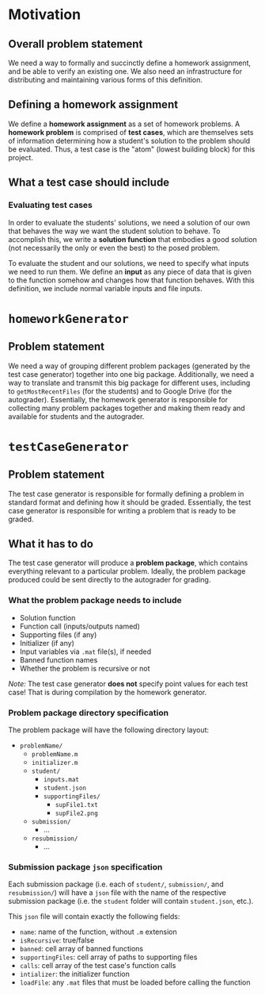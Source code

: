 # Motivation

## Overall problem statement

We need a way to formally and succinctly define a homework assignment, and be able to verify an existing one. We also need an infrastructure for distributing and maintaining various forms of this definition. 

## Defining a homework assignment

We define a **homework assignment** as a set of homework problems. A **homework problem** is comprised of **test cases**, which are themselves sets of information determining how a student's solution to the problem should be evaluated. Thus, a test case is the "atom" (lowest building block) for this project.

## What a test case should include

### Evaluating test cases

In order to evaluate the students' solutions, we need a solution of our own that behaves the way we want the student solution to behave. To accomplish this, we write a **solution function** that embodies a good solution (not necessarily the only or even the best) to the posed problem.

To evaluate the student and our solutions, we need to specify what inputs we need to run them. We define an **input** as any piece of data that is given to the function somehow and changes how that function behaves. With this definition, we include normal variable inputs and file inputs.

# `homeworkGenerator`

## Problem statement

We need a way of grouping different problem packages (generated by the test case generator) together into one big package. Additionally, we need a way to translate and transmit this big package for different uses, including to `getMostRecentFiles` (for the students) and to Google Drive (for the autograder). Essentially, the homework generator is responsible for collecting many problem packages together and making them ready and available for students and the autograder.

# `testCaseGenerator`

## Problem statement

The test case generator is responsible for formally defining a problem in standard format and defining how it should be graded. Essentially, the test case generator is responsible for writing a problem that is ready to be graded.

## What it has to do

The test case generator will produce a **problem package**, which contains everything relevant to a particular problem. Ideally, the problem package produced could be sent directly to the autograder for grading.

### What the problem package needs to include

- Solution function
- Function call (inputs/outputs named)
- Supporting files (if any)
- Initializer (if any)
- Input variables via `.mat` file(s), if needed
- Banned function names
- Whether the problem is recursive or not

_Note:_ The test case generator **does not** specify point values for each test case! That is during compilation by the homework generator.

### Problem package directory specification

The problem package will have the following directory layout:

- `problemName/`
    - `problemName.m`
    - `initializer.m`
    - `student/`
        - `inputs.mat`
        - `student.json`
        - `supportingFiles/`
            - `supFile1.txt`
            - `supFile2.png`
    - `submission/`
        - ...
    - `resubmission/`
        - ...

### Submission package `json` specification

Each submission package (i.e. each of `student/`, `submission/`, and `resubmission/`) will have a `json` file with the name of the respective submission package (i.e. the `student` folder will contain `student.json`, etc.). 

This `json` file will contain exactly the following fields:

- `name`: name of the function, without `.m` extension
- `isRecursive`: true/false
- `banned`: cell array of banned functions
- `supportingFiles`: cell array of paths to supporting files
- `calls`: cell array of the test case's function calls
- `intializer`: the initializer function
- `loadFile`: any `.mat` files that must be loaded before calling the function

